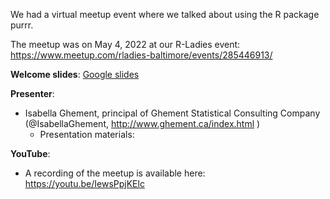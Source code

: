 We had a virtual meetup event where we talked about using the R package purrr.

The meetup was on May 4, 2022 at our R-Ladies event: https://www.meetup.com/rladies-baltimore/events/285446913/

**Welcome slides**: [Google slides](https://docs.google.com/presentation/d/1PpvTuKVfeCH8lSd_72031aDH9gAbeKIYE0-0bgvjtds/edit?usp=sharing)

**Presenter**:
  - Isabella Ghement, principal of Ghement Statistical Consulting Company (@IsabellaGhement, http://www.ghement.ca/index.html )
    - Presentation materials: 


**YouTube**: 
  - A recording of the meetup is available here: https://youtu.be/IewsPpjKElc